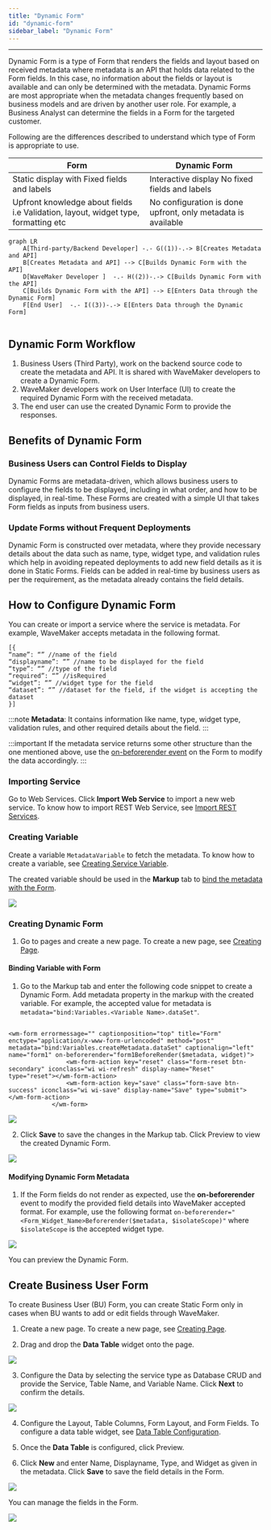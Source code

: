 ```yaml
---
title: "Dynamic Form"
id: "dynamic-form"
sidebar_label: "Dynamic Form"
---
```

---

Dynamic Form is a type of Form that renders the fields and layout based on received metadata where metadata is an API that holds data related to the Form fields. In this case, no information about the fields or layout is available and can only be determined with the metadata. Dynamic Forms are most appropriate when the metadata changes frequently based on business models and are driven by another user role. For example, a Business Analyst can determine the fields in a Form for the targeted customer.

Following are the differences described to understand which type of Form is appropriate to use.

|   Form   |   Dynamic Form   |
|--------|----------|
| Static display with Fixed fields and labels | Interactive display No fixed fields and labels |
| Upfront knowledge about fields i.e Validation, layout, widget type, formatting etc | No configuration is done upfront, only metadata is available |

```mermaid
graph LR
    A[Third-party/Backend Developer] -.- G((1))-.-> B[Creates Metadata and API] 
    B[Creates Metadata and API] --> C[Builds Dynamic Form with the API]
    D[WaveMaker Developer ]  -.- H((2))-.-> C[Builds Dynamic Form with the API]
    C[Builds Dynamic Form with the API] --> E[Enters Data through the Dynamic Form]
    F[End User]  -.- I((3))-.-> E[Enters Data through the Dynamic Form]
    
```

## Dynamic Form Workflow

1. Business Users (Third Party), work on the backend source code to create the metadata and API. It is shared with WaveMaker developers to create a Dynamic Form.
2. WaveMaker developers work on User Interface (UI) to create the required Dynamic Form with the received metadata.
3. The end user can use the created Dynamic Form to provide the responses.

## Benefits of Dynamic Form

### Business Users can Control Fields to Display

Dynamic Forms are metadata-driven, which allows business users to configure the fields to be displayed, including in what order, and how to be displayed, in real-time. These Forms are created with a simple UI that takes Form fields as inputs from business users.

### Update Forms without Frequent Deployments

Dynamic Form is constructed over metadata, where they provide necessary details about the data such as name, type, widget type, and validation rules which help in avoiding repeated deployments to add new field details as it is done in Static Forms. Fields can be added in real-time by business users as per the requirement, as the metadata already contains the field details.

## How to Configure Dynamic Form

You can create or import a service where the service is metadata. For example, WaveMaker accepts metadata in the following format.

```markup
[{
“name”: “” //name of the field
“displayname”: “” //name to be displayed for the field
“type”: “” //type of the field
“required”: “” //isRequired
“widget”: “” //widget type for the field
“dataset”: “” //dataset for the field, if the widget is accepting the dataset
}]
```

:::note
**Metadata**: It contains information like name, type, widget type, validation rules, and other required details about the field.
:::

:::important
If the metadata service returns some other structure than the one mentioned above, use the
[on-beforerender event](#modifying-dynamic-form-metadata) on the Form to modify the data accordingly.
:::

### Importing Service

Go to Web Services. Click **Import Web Service** to import a new web service. To know how to import REST Web Service, see [Import REST Services](https://docs.wavemaker.com/learn/app-development/services/web-services/rest-services#test-rest-service-api).

### Creating Variable

Create a variable `MetadataVariable` to fetch the metadata. To know how to create a variable, see [Creating Service Variable](https://docs.wavemaker.com/learn/app-development/variables/web-service#how-to-create-a-service-variable).

The created variable should be used in the **Markup** tab to [bind the metadata with the Form](#binding-variable-with-form).  

[![](/learn/assets/variable-markup-dynamicform.png)](/learn/assets/variable-markup-dynamicform.png)

### Creating Dynamic Form

1. Go to pages and create a new page. To create a new page, see [Creating Page](https://docs.wavemaker.com/learn/app-development/ui-design/page-creation).

#### Binding Variable with Form

1. Go to the Markup tab and enter the following code snippet to create a Dynamic Form. Add metadata property in the markup with the created variable. For example, the accepted value for metadata is `metadata="bind:Variables.<Variable Name>.dataSet"`.

```markup

<wm-form errormessage="" captionposition="top" title="Form" enctype="application/x-www-form-urlencoded" method="post" metadata="bind:Variables.createMetadata.dataSet" captionalign="left" name="form1" on-beforerender="form1BeforeRender($metadata, widget)">
                <wm-form-action key="reset" class="form-reset btn-secondary" iconclass="wi wi-refresh" display-name="Reset" type="reset"></wm-form-action>
                <wm-form-action key="save" class="form-save btn-success" iconclass="wi wi-save" display-name="Save" type="submit"></wm-form-action>
            </wm-form>

```

[![](/learn/assets/add-formcode-dynamicform.png)](/learn/assets/add-formcode-dynamicform.png)

2. Click **Save** to save the changes in the Markup tab. Click Preview to view the created Dynamic Form.

[![](/learn/assets/confirm-formcode-dynamicform.png)](/learn/assets/confirm-formcode-dynamicform.png)

#### Modifying Dynamic Form Metadata

1. If the Form fields do not render as expected, use the **on-beforerender** event to modify the provided field details into WaveMaker accepted format. For example, use the following format `on-beforerender="<Form_Widget_Name>Beforerender($metadata, $isolateScope)"` where `$isolateScope` is the accepted widget type.

[![](/learn/assets/add-formcode-onbeforerender-dynamicform.png)](/learn/assets/add-formcode-onbeforerender-dynamicform.png)

You can preview the Dynamic Form.

## Create Business User Form

To create Business User (BU) Form, you can create Static Form only in cases when BU wants to add or edit fields through WaveMaker.

1. Create a new page. To create a new page, see [Creating Page](https://docs.wavemaker.com/learn/app-development/ui-design/page-creation).

2. Drag and drop the **Data Table** widget onto the page.

[![](/learn/assets/drop-datatable-dynamicform.png)](/learn/assets/drop-datatable-dynamicform.png)

3. Configure the Data by selecting the service type as Database CRUD and provide the Service, Table Name, and Variable Name. Click **Next** to confirm the details.

[![](/learn/assets/configure-liveform-admindynamic.png)](/learn/assets/configure-liveform-admindynamic.png)

4. Configure the Layout, Table Columns, Form Layout, and Form Fields. To configure a data table widget, see [Data Table Configuration](https://docs.wavemaker.com/learn/app-development/widgets/datalive/datatable/data-table-basic-usage).

5. Once the **Data Table** is configured, click Preview.

6. Click **New** and enter Name, Displayname, Type, and Widget as given in the metadata. Click **Save** to save the field details in the Form.

[![](/learn/assets/enter-field-adminform.png)](/learn/assets/enter-field-adminform.png)

You can manage the fields in the Form.

[![](/learn/assets/adminform-entry-dynamicform.png)](/learn/assets/adminform-entry-dynamicform.png)

